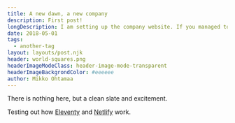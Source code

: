 ```yaml
---
title: A new dawn, a new company
description: First post!
longDescription: I am setting up the company website. If you managed to scroll this far down, you have seen all.
date: 2018-05-01
tags:
  - another-tag
layout: layouts/post.njk
header: world-squares.png
headerImageModeClass: header-image-mode-transparent
headerImageBackgrondColor: #eeeeee
author: Mikko Ohtamaa
---
```


There is nothing here, but a clean slate and excitement.

Testing out how [Eleventy](https://github.com/11ty/eleventy/) and [Netlify](https://www.netlify.com/) work.

